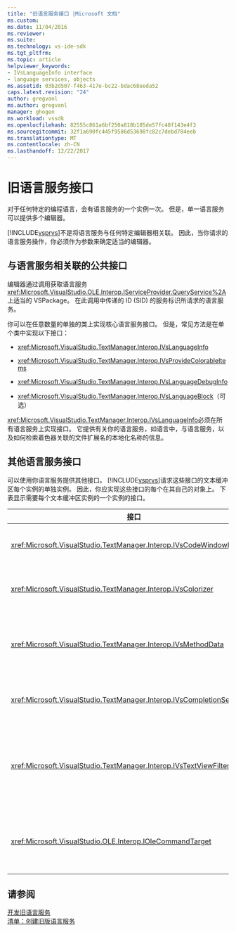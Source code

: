 ```yaml
---
title: "旧语言服务接口 |Microsoft 文档"
ms.custom: 
ms.date: 11/04/2016
ms.reviewer: 
ms.suite: 
ms.technology: vs-ide-sdk
ms.tgt_pltfrm: 
ms.topic: article
helpviewer_keywords:
- IVsLanguageInfo interface
- language services, objects
ms.assetid: 03b2d507-f463-417e-bc22-bdac68eeda52
caps.latest.revision: "24"
author: gregvanl
ms.author: gregvanl
manager: ghogen
ms.workload: vssdk
ms.openlocfilehash: 82555c861a6bf250a818b185de57fc48f143e4f3
ms.sourcegitcommit: 32f1a690fc445f9586d53698fc82c7debd784eeb
ms.translationtype: MT
ms.contentlocale: zh-CN
ms.lasthandoff: 12/22/2017
---
```

# <a name="legacy-language-service-interfaces"></a>旧语言服务接口
对于任何特定的编程语言，会有语言服务的一个实例一次。 但是，单一语言服务可以提供多个编辑器。  
  
 [!INCLUDE[vsprvs](../../code-quality/includes/vsprvs_md.md)]不是将语言服务与任何特定编辑器相关联。 因此，当你请求的语言服务操作，你必须作为参数来确定适当的编辑器。  
  
## <a name="common-interfaces-associated-with-language-services"></a>与语言服务相关联的公共接口  
 编辑器通过调用获取语言服务<xref:Microsoft.VisualStudio.OLE.Interop.IServiceProvider.QueryService%2A>上适当的 VSPackage。 在此调用中传递的 ID (SID) 的服务标识所请求的语言服务。  
  
 你可以在任意数量的单独的类上实现核心语言服务接口。 但是，常见方法是在单个类中实现以下接口：  
  
-   <xref:Microsoft.VisualStudio.TextManager.Interop.IVsLanguageInfo>  
  
-   <xref:Microsoft.VisualStudio.TextManager.Interop.IVsProvideColorableItems>  
  
-   <xref:Microsoft.VisualStudio.TextManager.Interop.IVsLanguageDebugInfo>  
  
-   <xref:Microsoft.VisualStudio.TextManager.Interop.IVsLanguageBlock>（可选）  
  
 <xref:Microsoft.VisualStudio.TextManager.Interop.IVsLanguageInfo>必须在所有语言服务上实现接口。 它提供有关你的语言服务，如语言中，与语言服务，以及如何检索着色器关联的文件扩展名的本地化名称的信息。  
  
## <a name="additional-language-service-interfaces"></a>其他语言服务接口  
 可以使用你语言服务提供其他接口。 [!INCLUDE[vsprvs](../../code-quality/includes/vsprvs_md.md)]请求这些接口的文本缓冲区每个实例的单独实例。 因此，你应实现这些接口的每个在其自己的对象上。 下表显示需要每个文本缓冲区实例的一个实例的接口。  
  
|接口|描述|  
|---------------|-----------------|  
|<xref:Microsoft.VisualStudio.TextManager.Interop.IVsCodeWindowManager>|管理代码窗口修饰，如下拉栏。 你可以通过使用来获取此接口<xref:Microsoft.VisualStudio.TextManager.Interop.IVsLanguageInfo.GetCodeWindowManager%2A>方法。 还有一个<xref:Microsoft.VisualStudio.TextManager.Interop.IVsCodeWindowManager>每个代码窗口。|  
|<xref:Microsoft.VisualStudio.TextManager.Interop.IVsColorizer>|语言关键字和分隔符，会对着色。 你可以通过使用来获取此接口<xref:Microsoft.VisualStudio.TextManager.Interop.IVsLanguageInfo.GetColorizer%2A>方法。 <xref:Microsoft.VisualStudio.TextManager.Interop.IVsColorizer>在绘制时调用。 避免在计算密集型工作<xref:Microsoft.VisualStudio.TextManager.Interop.IVsColorizer>或性能可能会受到影响。|  
|<xref:Microsoft.VisualStudio.TextManager.Interop.IVsMethodData>|提供了 IntelliSense 参数工具提示。 当语言服务识别的字符，该值指示该方法数据应是显示，例如左括号，它将调用<xref:Microsoft.VisualStudio.TextManager.Interop.IVsMethodTipWindow.SetMethodData%2A>方法通知文本的视图，该语言服务已准备好显示参数信息工具提示。 文本视图然后返回到语言服务通过使用调用的方法<xref:Microsoft.VisualStudio.TextManager.Interop.IVsMethodData>接口来获取所需的信息显示工具提示。|  
|<xref:Microsoft.VisualStudio.TextManager.Interop.IVsCompletionSet>|提供了 IntelliSense 语句结束。 当语言服务已准备就绪，以显示完成列表时，它将调用<xref:Microsoft.VisualStudio.TextManager.Interop.IVsTextView.UpdateCompletionStatus%2A>文本视图上的方法。 文本视图然后返回到语言服务通过使用调用方法上<xref:Microsoft.VisualStudio.TextManager.Interop.IVsCompletionSet>对象。|  
|<xref:Microsoft.VisualStudio.TextManager.Interop.IVsTextViewFilter>|允许进行修改的文本视图使用的命令处理程序。 类实现在其中<xref:Microsoft.VisualStudio.TextManager.Interop.IVsTextViewFilter>接口还必须实现<xref:Microsoft.VisualStudio.OLE.Interop.IOleCommandTarget>接口。 文本视图检索<xref:Microsoft.VisualStudio.TextManager.Interop.IVsTextViewFilter>对象通过查询<xref:Microsoft.VisualStudio.OLE.Interop.IOleCommandTarget>对象传递到<xref:Microsoft.VisualStudio.TextManager.Interop.IVsTextView.AddCommandFilter%2A>方法。 应该发出一个<xref:Microsoft.VisualStudio.TextManager.Interop.IVsTextViewFilter>对于每个视图的对象。|  
|<xref:Microsoft.VisualStudio.OLE.Interop.IOleCommandTarget>|截获用户键入到代码窗口的命令。 监视输出你<xref:Microsoft.VisualStudio.OLE.Interop.IOleCommandTarget>实现，以提供自定义完成信息并查看修改<br /><br /> 若要将传递你<xref:Microsoft.VisualStudio.OLE.Interop.IOleCommandTarget>对象文本视图，请调用<xref:Microsoft.VisualStudio.TextManager.Interop.IVsTextView.AddCommandFilter%2A>。|  
  
## <a name="see-also"></a>请参阅  
 [开发旧语言服务](../../extensibility/internals/developing-a-legacy-language-service.md)   
 [清单：创建旧版语言服务](../../extensibility/internals/checklist-creating-a-legacy-language-service.md)